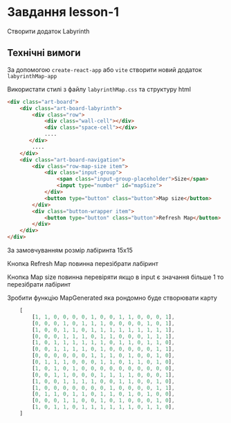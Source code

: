 # Завдання lesson-1

Створити додаток Labyrinth

## Технічні вимоги

За допомогою `create-react-app` або `vite` створити новий додаток `labyrinthMap-app`

Використати стилі з файлу `labyrinthMap.css` та структуру html

```html
<div class="art-board">
    <div class="art-board-labyrinth">
        <div class="row">
            <div class="wall-cell"></div>
            <div class="space-cell"></div>
            ....
       </div>
        ....
    </div>
    <div class="art-board-navigation">
        <div class="row-map-size item">
            <div class="input-group">
                <span class="input-group-placeholder">Size</span>
                <input type="number" id="mapSize">
            </div>
            <button type="button" class="button">Map size</button>
        </div>
        <div class="button-wrapper item">
            <button type="button" class="button">Refresh Map</button>
        </div>
    </div>
</div>
```



За замовчуванням розмір лабіринта 15х15

Кнопка Refresh Map повинна перезібрати лабіринт

Кнопка Map size повинна перевіряти якщо в input є значання більше 1 то перезібрати лабіринт

Зробити функцію MapGenerated яка рондомно буде створювати карту 

```js
    [
        [1, 1, 0, 0, 0, 0, 1, 0, 0, 1, 1, 0, 0, 0, 1],
        [0, 0, 0, 1, 0, 1, 1, 1, 0, 0, 0, 0, 1, 0, 1],
        [1, 0, 0, 1, 1, 0, 1, 1, 1, 1, 1, 1, 1, 1, 1],
        [0, 0, 0, 1, 1, 1, 0, 1, 1, 0, 0, 0, 1, 1, 1],
        [1, 0, 1, 1, 1, 1, 1, 1, 0, 1, 1, 0, 1, 1, 0],
        [0, 0, 1, 1, 1, 1, 0, 1, 0, 0, 0, 0, 0, 1, 1],
        [0, 0, 0, 0, 0, 0, 1, 1, 1, 0, 1, 0, 0, 1, 0],
        [0, 1, 1, 1, 0, 0, 0, 1, 1, 0, 1, 1, 0, 1, 0],
        [1, 0, 1, 0, 1, 0, 0, 0, 0, 0, 0, 0, 0, 0, 0],
        [0, 0, 1, 1, 0, 0, 0, 1, 1, 1, 1, 0, 0, 0, 1],
        [1, 0, 0, 1, 1, 1, 1, 0, 0, 1, 1, 0, 0, 1, 0],
        [1, 0, 0, 0, 0, 0, 0, 0, 1, 0, 0, 0, 0, 1, 1],
        [0, 1, 1, 0, 1, 1, 0, 1, 1, 0, 1, 0, 1, 0, 0],
        [0, 0, 0, 1, 1, 0, 0, 1, 0, 1, 0, 0, 0, 1, 0],
        [1, 0, 1, 1, 0, 1, 1, 1, 1, 1, 1, 0, 1, 1, 0],
    ]
```
